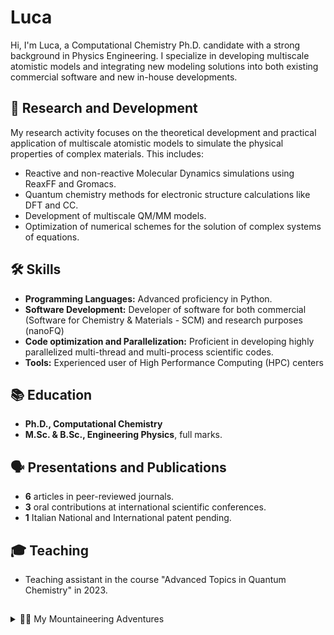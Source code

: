 # Luca

Hi, I'm Luca, a Computational Chemistry Ph.D. candidate with a strong background in Physics Engineering. 
I specialize in developing multiscale atomistic models and integrating new modeling solutions into both existing commercial software and new in-house developments.

## 🔬 Research and Development

My research activity focuses on the theoretical development and practical application of multiscale atomistic models to simulate the physical properties of complex materials. 
This includes:

- Reactive and non-reactive Molecular Dynamics simulations using ReaxFF and Gromacs.
- Quantum chemistry methods for electronic structure calculations like DFT and CC.
- Development of multiscale QM/MM models.
- Optimization of numerical schemes for the solution of complex systems of equations.

## 🛠 Skills

- **Programming Languages:** Advanced proficiency in Python.
- **Software Development:** Developer of software for both commercial (Software for Chemistry & Materials - SCM) and research purposes (nanoFQ)
- **Code optimization and Parallelization:** Proficient in developing highly parallelized multi-thread and multi-process scientific codes.
- **Tools:** Experienced user of High Performance Computing (HPC) centers

## 📚 Education

- **Ph.D., Computational Chemistry** 
- **M.Sc. & B.Sc., Engineering Physics**, full marks.

## 🗣️ Presentations and Publications

- **6** articles in peer-reviewed journals.
- **3** oral contributions at international scientific conferences.
- **1** Italian National and International patent pending.

## 🎓 Teaching

- Teaching assistant in the course "Advanced Topics in Quantum Chemistry" in 2023.

##

<details>
  <summary> 🧗🏼 My Mountaineering Adventures</summary>
  <br><br>
  Ok all this was quite boring..
  <br>
  Outside of my professional life, I am a passionate alpinist with more than 60 alpine climbs on record. 
  <br>
  The mountains help me put life's problems into perspective :)

<br><br>
Below are some photos I like from my climbs:
<div>
    <img src="https://github.com/luca-nik/luca/blob/main/images/IMG_20230713_192947_840.jpg" width="300", alt="On the summit of the Dent du Geant on the Mont Blanc Massif, 4013 slm">
  <div style="text-align: center;"> On the summit of the Dent du Geant 
   on the Mont Blanc Massif, 4013 slm (2023)</div>
</div>
<br><br>
<div>
    <img src="https://github.com/luca-nik/luca/blob/main/images/20240216_102812(1).jpg" width="300", alt="">
  <div style="text-align: center;">On the second pitch of the "Sword of Damocles" ice waterfall (2024)</div>
</div>
